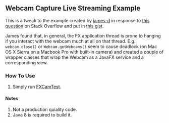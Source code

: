## Webcam Capture Live Streaming Example

This is a tweak to the example created by [james-d](https://github.com/james-d) in response to [this question](http://stackoverflow.com/questions/42816859/run-javafx-and-swing-application-at-the-same-time) on Stack Overflow and put in [this gist](https://gist.github.com/james-d/f826c9f38d53628114124a56fb7c4557).

James found that, in general, the FX application thread is prone to hanging if you interact with the webcam much at all on that thread. E.g. ```webcam.close()``` or ```Webcam.getWebcams()``` seem to cause deadlock (on Mac OS X Sierra on a Macbook Pro with built-in camera) and created a couple of wrapper classes that wrap the Webcam as a JavaFX service and a corresponding view.

### How To Use

1. Simply run [FXCamTest](https://github.com/sarxos/webcam-capture/blob/master/webcam-capture-examples/webcam-capture-javafx-service/src/main/java/FXCamTest.java).

#### Notes

1. Not a production quiality code.
2. Java 8 is required to build it.


